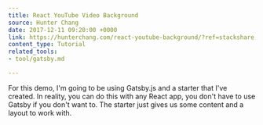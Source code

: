 ```yaml
---
title: React YouTube Video Background
source: Hunter Chang
date: 2017-12-11 09:20:00 +0000
link: https://hunterchang.com/react-youtube-background/?ref=stackshare
content_type: Tutorial
related_tools:
- tool/gatsby.md

---
```

For this demo, I'm going to be using Gatsby.js and a starter that I've created. In reality, you can do this with any React app, you don't have to use Gatsby if you don't want to. The starter just gives us some content and a layout to work with.